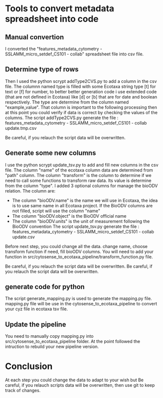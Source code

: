 
# Tools to convert metadata spreadsheet into code

## Manual convertion
I converted the "features_metadata_cytometry - SSLAMM_micro_setdef_CS101 - collab" spreadsheet file into csv file.

## Determine type of rows
Then I used the python scrypt addType2CVS.py to add a column in the csv file. The columnn named type is filled with some Ecotaxa string type [t] for text or [f] for number, to better better generation code i use extended code (that are not defined in Ecotaxa) like [d] or [b] that are for date and boolean respectively. The type are determine from the column named "example_value".
That column is important to the following processing then at this point you could verify if data is correct by checking the values of the columns.
The script addType2CVS.py generate the file : features_metadata_cytometry - SSLAMM_micro_setdef_CS101 - collab update.tmp.csv

Be careful, if you relauch the script data will be overwritten.

## Generate some new columns

I use the python scrypt update_tsv.py to add and fill new columns in the csv file.
The column "name"  of the ecotaxa column data are determined from "path" column.
The column "transform" is the column to determine if we need to call some functions to transform raw data. Its value is determine from the column "type".
I added 3 optional columns for manage the bioODV relation. The column are:
+ The column "bioODV.name" is the name we will use in Ecotaxa, the idea is to use same name in all Ecotaxa project. If the BioODV columns are not filled, script will use the column "name"
+ The column "bioODV.object" is the BioODV official name
+ The column "bioODV.units" is the unit of measurement following the BioODV convention
The script update_tsv.py generate the file : features_metadata_cytometry - SSLAMM_micro_setdef_CS101 - collab update.csv

Before next step, you could change all the data. change name, choose transform function if need, fill bioODV columns. You will need to add your function in src/cytosense_to_ecotaxa_pipeline/transform_function.py file.

Be careful, if you relauch the script data will be overwritten.
Be careful, if you relauch the script data will be overwritten.

## generate code for python

The script generate_mapping.py is used to generate the mapping.py file.  mapping.py file will be use in the cytosense_to_ecotaxa_pipeline to convert your cyz file in ecotaxa tsv file.

## Update the pipeline

You need to manually copy mapping.py into src/cytosense_to_ecotaxa_pipeline folder.
At the point followed the intruction to rebuild your new pipeline version.


# Conclusion
At each step you could change the data to adapt to your wish
 but Be careful, if you relauch scripts data will be overwritten, then use git to keep track of changes. 
